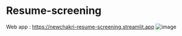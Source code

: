 # Resume-screening
Web app : https://newchakri-resume-screening.streamlit.app
![image](https://postimg.cc/zbDCQzbb)
